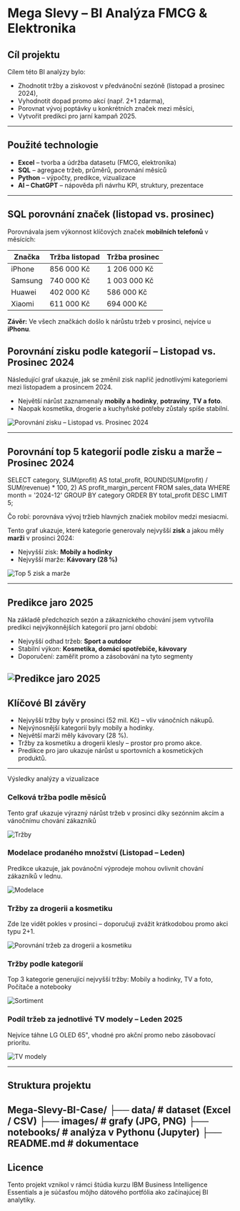 # Mega Slevy – BI Analýza FMCG & Elektronika

## Cíl projektu

Cílem této BI analýzy bylo:
- Zhodnotit tržby a ziskovost v předvánoční sezóně (listopad a prosinec 2024),
- Vyhodnotit dopad promo akcí (např. 2+1 zdarma),
- Porovnat vývoj poptávky u konkrétních značek mezi měsíci,
- Vytvořit predikci pro jarní kampaň 2025.
---
## Použité technologie

- **Excel** – tvorba a údržba datasetu (FMCG, elektronika)
- **SQL** – agregace tržeb, průměrů, porovnání měsíců
- **Python** – výpočty, predikce, vizualizace
- **AI – ChatGPT** – nápověda při návrhu KPI, struktury, prezentace
---
## SQL porovnání značek (listopad vs. prosinec)

Porovnávala jsem výkonnost klíčových značek **mobilních telefonů** v měsících:

| Značka     | Tržba listopad | Tržba prosinec |
|------------|----------------|----------------|
| iPhone     | 856 000 Kč     | 1 206 000 Kč   |
| Samsung    | 740 000 Kč     | 1 003 000 Kč   |
| Huawei     | 402 000 Kč     | 586 000 Kč     |
| Xiaomi     | 611 000 Kč     | 694 000 Kč     |

**Závěr:** Ve všech značkách došlo k nárůstu tržeb v prosinci, nejvíce u **iPhonu**.

## Porovnání zisku podle kategorií – Listopad vs. Prosinec 2024

Následující graf ukazuje, jak se změnil zisk napříč jednotlivými kategoriemi mezi listopadem a prosincem 2024.

- Největší nárůst zaznamenaly **mobily a hodinky**, **potraviny**, **TV a foto**.
- Naopak kosmetika, drogerie a kuchyňské potřeby zůstaly spíše stabilní.

![Porovnání zisku – Listopad vs. Prosinec 2024](porovnani_zisku_katergorie_listopad_prosinec2024.jpg)

---
## Porovnání top 5 kategorií podle zisku a marže – Prosinec 2024

SELECT category,
       SUM(profit) AS total_profit,
       ROUND(SUM(profit) / SUM(revenue) * 100, 2) AS profit_margin_percent
FROM sales_data
WHERE month = '2024-12'
GROUP BY category
ORDER BY total_profit DESC
LIMIT 5;

Čo robí: porovnáva vývoj tržieb hlavných značiek mobilov medzi mesiacmi.

Tento graf ukazuje, které kategorie generovaly nejvyšší **zisk** a jakou měly **marži** v prosinci 2024:

- Nejvyšší zisk: **Mobily a hodinky**
- Nejvyšší marže: **Kávovary (28 %)**

![Top 5 zisk a marže](top5_zisk_marze_prosinec2024.jpg)

---
## Predikce jaro 2025

Na základě předchozích sezón a zákaznického chování jsem vytvořila predikci nejvýkonnějších kategorií pro jarní období:

- Nejvyšší odhad tržeb: **Sport a outdoor**
- Stabilní výkon: **Kosmetika, domácí spotřebiče, kávovary**
- Doporučení: zaměřit promo a zásobování na tyto segmenty

![Predikce jaro 2025](predikce_trzby_jarokampan2025.jpg)
---
## Klíčové BI závěry

- Nejvyšší tržby byly v prosinci (52 mil. Kč) – vliv vánočních nákupů.
- Nejvýnosnější kategorií byly mobily a hodinky.
- Největší marži měly kávovary (28 %).
- Tržby za kosmetiku a drogerii klesly – prostor pro promo akce.
- Predikce pro jaro ukazuje nárůst u sportovních a kosmetických produktů.
---
Výsledky analýzy a vizualizace

### Celková tržba podle měsíců
Tento graf ukazuje výrazný nárůst tržeb v prosinci díky sezónním akcím a vánočnímu chování zákazníků

![Tržby](celkova_trzba_mesice_listopad_prosinec2024.jpg)

### Modelace prodaného množství (Listopad – Leden)
Predikce ukazuje, jak povánoční výprodeje mohou ovlivnit chování zákazníků v lednu.

![Modelace](modelace_prodane_mnozstvi_kategorie.jpg)

### Tržby za drogerii a kosmetiku
Zde lze vidět pokles v prosinci – doporučuji zvážit krátkodobou promo akci typu 2+1.

![Porovnání tržeb za drogerii a kosmetiku](porovnani_trzby_drogerie_kosmetika.jpg)

### Tržby podle kategorií
Top 3 kategorie generující nejvyšší tržby:
Mobily a hodinky, TV a foto, Počítače a notebooky

![Sortiment](celkove_trzby_dle_sortimentu.jpg)

### Podíl tržeb za jednotlivé TV modely – Leden 2025
Nejvíce táhne LG OLED 65", vhodné pro akční promo nebo zásobovací prioritu.

![TV modely](trzby_jednotlivychTVmodelu_leden2025.jpg)

---
## Struktura projektu

Mega-Slevy-BI-Case/
├── data/ # dataset (Excel / CSV)
├── images/ # grafy (JPG, PNG)
├── notebooks/ # analýza v Pythonu (Jupyter)
├── README.md # dokumentace
---
## Licence
Tento projekt vznikol v rámci štúdia kurzu IBM Business Intelligence Essentials a je súčasťou môjho dátového portfólia ako začínajúcej BI analytiky.
